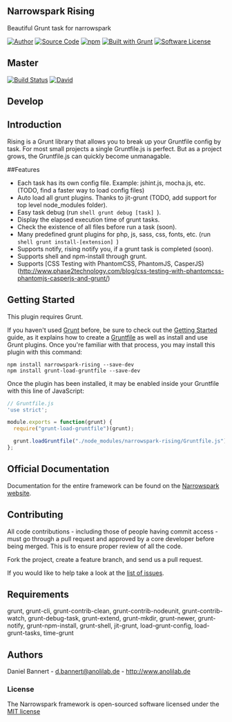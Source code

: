 ## Narrowspark Rising
Beautiful Grunt task for narrowspark

[![Author](http://img.shields.io/badge/author-@anolilab-blue.svg?style=flat-square)](https://twitter.com/anolilab)
[![Source Code](http://img.shields.io/badge/source-narrowspark/rising-blue.svg?style=flat-square)](https://github.com/narrowspark/rising)
[![npm](https://img.shields.io/npm/v/narrowspark-rising.svg?style=flat-square)](https://www.npmjs.com/package/narrowspark-rising)
[![Built with Grunt](https://cdn.gruntjs.com/builtwith.png)](http://gruntjs.com/)
[![Software License](https://img.shields.io/badge/license-MIT-brightgreen.svg?style=flat-square)](LICENSE)

## Master
[![Build Status](https://travis-ci.org/narrowspark/rising.svg)](https://travis-ci.org/narrowspark/rising)
[![David](https://img.shields.io/david/narrowspark/rising.svg?style=flat-square)](https://github.com/narrowspark/rising)

## Develop

## Introduction
Rising is a Grunt library that allows you to break up your Gruntfile config by task. For most small projects a single Gruntfile.js is perfect. But as a project grows, the Gruntfile.js can quickly become unmanagable.

##Features
- Each task has its own config file. Example: jshint.js, mocha.js, etc. (TODO, find a faster way to load config files)
- Auto load all grunt plugins. Thanks to jit-grunt (TODO, add support for top level node_modules folder).
- Easy task debug (run ```shell grunt debug [task] ```).
- Display the elapsed execution time of grunt tasks.
- Check the existence of all files before run a task (soon).
- Many predefined grunt plugins for php, js, sass, css, fonts, etc. (run ```shell grunt install-[extension] ```)
- Supports notify, rising notify you, if a grunt task is completed (soon).
- Supports shell and npm-install through grunt.
- Supports [CSS Testing with PhantomCSS, PhantomJS, CasperJS)(http://www.phase2technology.com/blog/css-testing-with-phantomcss-phantomjs-casperjs-and-grunt/)

## Getting Started
This plugin requires Grunt.

If you haven't used [Grunt](http://gruntjs.com/) before, be sure to check out the [Getting Started](http://gruntjs.com/getting-started) guide, as it explains how to create a [Gruntfile](http://gruntjs.com/sample-gruntfile) as well as install and use Grunt plugins. Once you're familiar with that process, you may install this plugin with this command:

```shell
npm install narrowspark-rising --save-dev
npm install grunt-load-gruntfile --save-dev
```

Once the plugin has been installed, it may be enabled inside your Gruntfile with this line of JavaScript:

```js
// Gruntfile.js
'use strict';

module.exports = function(grunt) {
  require("grunt-load-gruntfile")(grunt);

  grunt.loadGruntfile("./node_modules/narrowspark-rising/Gruntfile.js");
};
```

## Official Documentation

Documentation for the entire framework can be found on the [Narrowspark website](http://narrowspark.de/rising).

## Contributing

All code contributions - including those of people having commit access -
must go through a pull request and approved by a core developer before being
merged. This is to ensure proper review of all the code.

Fork the project, create a feature branch, and send us a pull request.

If you would like to help take a look at the [list of issues](http://github.com/narrowspark/framework/issues).

## Requirements
grunt, grunt-cli, grunt-contrib-clean, grunt-contrib-nodeunit, grunt-contrib-watch, grunt-debug-task, grunt-extend, grunt-mkdir, grunt-newer, grunt-notify, grunt-npm-install, grunt-shell, jit-grunt, load-grunt-config, load-grunt-tasks, time-grunt

## Authors

Daniel Bannert - <d.bannert@anolilab.de> - <http://www.anolilab.de><br />

### License

The Narrowspark framework is open-sourced software licensed under the [MIT license](http://opensource.org/licenses/MIT)
